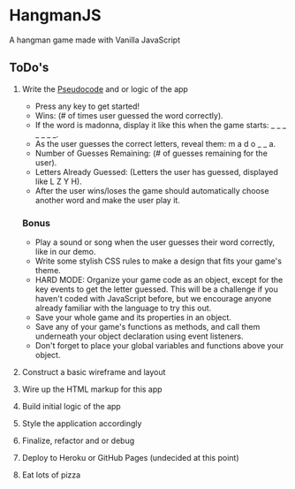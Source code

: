 
# HangmanJS

A hangman game made with Vanilla JavaScript

## ToDo's

1. Write the [Pseudocode](https://en.wikipedia.org/wiki/Pseudocode) and or logic of the app
	* Press any key to get started!
	* Wins: (# of times user guessed the word correctly).
	* If the word is madonna, display it like this when the game starts: _ _ _ _ _ _ _.
	* As the user guesses the correct letters, reveal them: m a d o _  _ a.
	* Number of Guesses Remaining: (# of guesses remaining for the user).
	* Letters Already Guessed: (Letters the user has guessed, displayed like L Z Y H).
	* After the user wins/loses the game should automatically choose another word and make the user play it.

	### Bonus
	* Play a sound or song when the user guesses their word correctly, like in our demo.
	* Write some stylish CSS rules to make a design that fits your game's theme.
	* HARD MODE: Organize your game code as an object, except for the key events to get the letter guessed. This will be a challenge if you haven't coded with JavaScript before, but we encourage anyone already familiar with the language to try this out.
	* Save your whole game and its properties in an object.
	* Save any of your game's functions as methods, and call them underneath your object declaration using event listeners.
	* Don't forget to place your global variables and functions above your object.
2. Construct a basic wireframe and layout
3. Wire up the HTML markup for this app
4. Build initial logic of the app
5. Style the application accordingly
6. Finalize, refactor and or debug
7. Deploy to Heroku or GitHub Pages (undecided at this point)
8. Eat lots of pizza